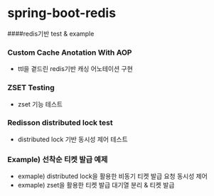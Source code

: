 # spring-boot-redis

####redis기반 test & example 

### Custom Cache Anotation With AOP
- ttl을 곁드린 redis기반 캐싱 어노테이션 구현

### ZSET Testing
- zset 기능 테스트

### Redisson distributed lock test
- distributed lock 기반 동시성 제어 테스트

### Example) 선착순 티켓 발급 예제
- exmaple) distributed lock을 활용한 비동기 티켓 발급 요청 동시성 제어
- exmaple) zset을 활용한 티켓 발급 대기열 분리 & 티켓 발급
